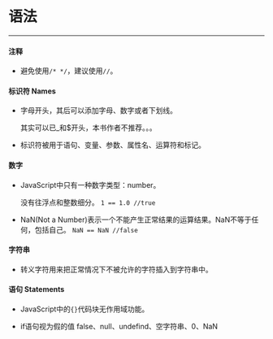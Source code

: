 # 语法
---

#### 注释

- 避免使用`/* */`，建议使用`//`。

#### 标识符 Names

- 字母开头，其后可以添加字母、数字或者下划线。
  
  其实可以已_和$开头，本书作者不推荐。。。

- 标识符被用于语句、变量、参数、属性名、运算符和标记。

#### 数字

- JavaScript中只有一种数字类型：number。
  
  没有往浮点和整数细分。
  `1 == 1.0 //true`

- NaN(Not a Number)表示一个不能产生正常结果的运算结果。NaN不等于任何，包括自己。
  `NaN == NaN //false`
  
#### 字符串

- 转义字符用来把正常情况下不被允许的字符插入到字符串中。

#### 语句 Statements

- JavaScript中的`{}`代码块无作用域功能。

- if语句视为假的值
  false、null、undefind、空字符串、0、NaN

